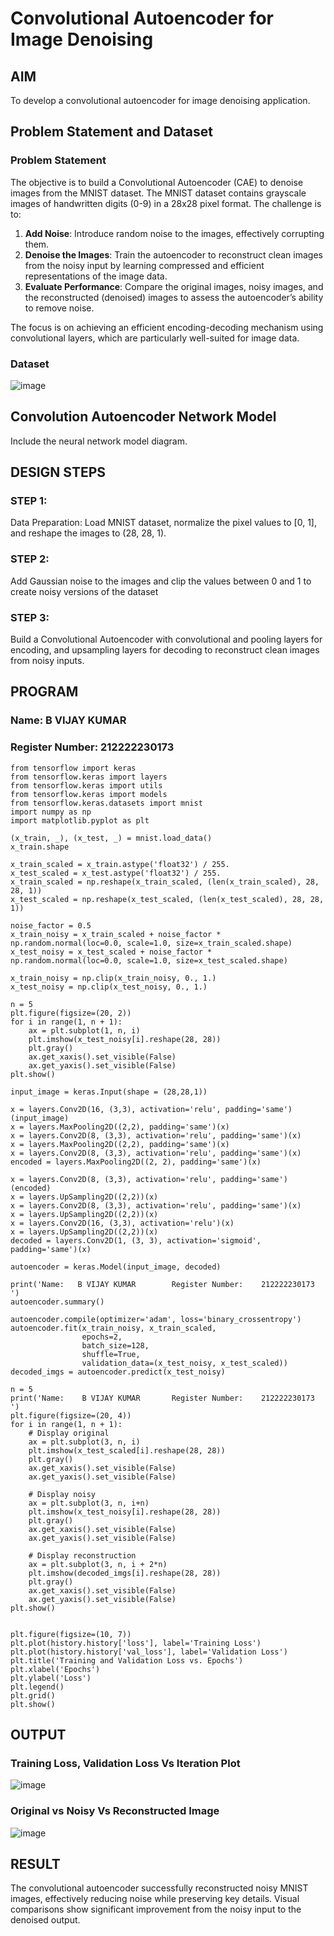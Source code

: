# Convolutional Autoencoder for Image Denoising

## AIM

To develop a convolutional autoencoder for image denoising application.

## Problem Statement and Dataset

### Problem Statement

The objective is to build a Convolutional Autoencoder (CAE) to denoise images from the MNIST dataset. The MNIST dataset contains grayscale images of handwritten digits (0-9) in a 28x28 pixel format. The challenge is to:

1. **Add Noise**: Introduce random noise to the images, effectively corrupting them.
2. **Denoise the Images**: Train the autoencoder to reconstruct clean images from the noisy input by learning compressed and efficient representations of the image data.
3. **Evaluate Performance**: Compare the original images, noisy images, and the reconstructed (denoised) images to assess the autoencoder’s ability to remove noise.

The focus is on achieving an efficient encoding-decoding mechanism using convolutional layers, which are particularly well-suited for image data.

### Dataset

![image](https://github.com/user-attachments/assets/08ccfae2-8025-458c-8e2b-942785afac00)


## Convolution Autoencoder Network Model

Include the neural network model diagram.

## DESIGN STEPS

### STEP 1:
Data Preparation: Load MNIST dataset, normalize the pixel values to [0, 1], and reshape the images to (28, 28, 1).


### STEP 2:
 Add Gaussian noise to the images and clip the values between 0 and 1 to create noisy versions of the dataset

### STEP 3:
Build a Convolutional Autoencoder with convolutional and pooling layers for encoding, and upsampling layers for decoding to reconstruct clean images from noisy inputs.

## PROGRAM
### Name: B VIJAY KUMAR
### Register Number: 212222230173

```
from tensorflow import keras
from tensorflow.keras import layers
from tensorflow.keras import utils
from tensorflow.keras import models
from tensorflow.keras.datasets import mnist
import numpy as np
import matplotlib.pyplot as plt

```

```
(x_train, _), (x_test, _) = mnist.load_data()
x_train.shape
```

```
x_train_scaled = x_train.astype('float32') / 255.
x_test_scaled = x_test.astype('float32') / 255.
x_train_scaled = np.reshape(x_train_scaled, (len(x_train_scaled), 28, 28, 1))
x_test_scaled = np.reshape(x_test_scaled, (len(x_test_scaled), 28, 28, 1))

```
```
noise_factor = 0.5
x_train_noisy = x_train_scaled + noise_factor * np.random.normal(loc=0.0, scale=1.0, size=x_train_scaled.shape)
x_test_noisy = x_test_scaled + noise_factor * np.random.normal(loc=0.0, scale=1.0, size=x_test_scaled.shape)

x_train_noisy = np.clip(x_train_noisy, 0., 1.)
x_test_noisy = np.clip(x_test_noisy, 0., 1.)
```

```
n = 5
plt.figure(figsize=(20, 2))
for i in range(1, n + 1):
    ax = plt.subplot(1, n, i)
    plt.imshow(x_test_noisy[i].reshape(28, 28))
    plt.gray()
    ax.get_xaxis().set_visible(False)
    ax.get_yaxis().set_visible(False)
plt.show()
```
```
input_image = keras.Input(shape = (28,28,1))

x = layers.Conv2D(16, (3,3), activation='relu', padding='same')(input_image)
x = layers.MaxPooling2D((2,2), padding='same')(x)
x = layers.Conv2D(8, (3,3), activation='relu', padding='same')(x)
x = layers.MaxPooling2D((2,2), padding='same')(x)
x = layers.Conv2D(8, (3,3), activation='relu', padding='same')(x)
encoded = layers.MaxPooling2D((2, 2), padding='same')(x)

x = layers.Conv2D(8, (3,3), activation='relu', padding='same')(encoded)
x = layers.UpSampling2D((2,2))(x)
x = layers.Conv2D(8, (3,3), activation='relu', padding='same')(x)
x = layers.UpSampling2D((2,2))(x)
x = layers.Conv2D(16, (3,3), activation='relu')(x)
x = layers.UpSampling2D((2,2))(x)
decoded = layers.Conv2D(1, (3, 3), activation='sigmoid', padding='same')(x)

autoencoder = keras.Model(input_image, decoded)

```

```
print('Name:   B VIJAY KUMAR        Register Number:    212222230173    ')
autoencoder.summary()

```

```
autoencoder.compile(optimizer='adam', loss='binary_crossentropy')
autoencoder.fit(x_train_noisy, x_train_scaled,
                epochs=2,
                batch_size=128,
                shuffle=True,
                validation_data=(x_test_noisy, x_test_scaled))
decoded_imgs = autoencoder.predict(x_test_noisy)

```

```
n = 5
print('Name:    B VIJAY KUMAR       Register Number:    212222230173    ')
plt.figure(figsize=(20, 4))
for i in range(1, n + 1):
    # Display original
    ax = plt.subplot(3, n, i)
    plt.imshow(x_test_scaled[i].reshape(28, 28))
    plt.gray()
    ax.get_xaxis().set_visible(False)
    ax.get_yaxis().set_visible(False)

    # Display noisy
    ax = plt.subplot(3, n, i+n)
    plt.imshow(x_test_noisy[i].reshape(28, 28))
    plt.gray()
    ax.get_xaxis().set_visible(False)
    ax.get_yaxis().set_visible(False)

    # Display reconstruction
    ax = plt.subplot(3, n, i + 2*n)
    plt.imshow(decoded_imgs[i].reshape(28, 28))
    plt.gray()
    ax.get_xaxis().set_visible(False)
    ax.get_yaxis().set_visible(False)
plt.show()


```

```
plt.figure(figsize=(10, 7))
plt.plot(history.history['loss'], label='Training Loss')
plt.plot(history.history['val_loss'], label='Validation Loss')
plt.title('Training and Validation Loss vs. Epochs')
plt.xlabel('Epochs')
plt.ylabel('Loss')
plt.legend()
plt.grid()
plt.show()
```
## OUTPUT

### Training Loss, Validation Loss Vs Iteration Plot

![image](https://github.com/user-attachments/assets/f0d791a8-95ce-4faa-a8ba-4e0deade1c83)


### Original vs Noisy Vs Reconstructed Image

![image](https://github.com/user-attachments/assets/80ec0c83-e1e8-44ef-86d9-d95757cffbbf)


## RESULT

The convolutional autoencoder successfully reconstructed noisy MNIST images, effectively reducing noise while preserving key details. Visual comparisons show significant improvement from the noisy input to the denoised output.

